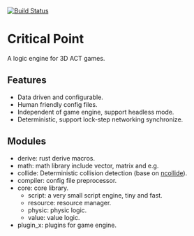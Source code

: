 [![Build Status](https://travis-ci.org/FenQiDian/critical-point.svg?branch=master)](https://travis-ci.org/FenQiDian/critical-point)

# Critical Point

A logic engine for 3D ACT games.

## Features

- Data driven and configurable.
- Human friendly config files.
- Independent of game engine, support headless mode.
- Deterministic, support lock-step networking synchronize.

## Modules

- derive: rust derive macros.
- math: math library include vector, matrix and e.g.
- collide: Deterministic collision detection (base on [ncollide](https://github.com/dimforge/ncollide)).
- compiler: config file preprocessor.
- core: core library.
  - script: a very small script engine, tiny and fast.
  - resource: resource manager.
  - physic: physic logic.
  - value: value logic.
- plugin_x: plugins for game engine.
